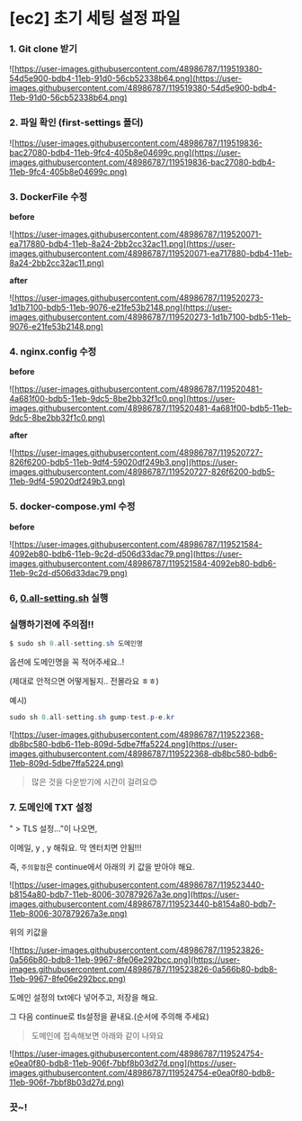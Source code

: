# **[ec2] 초기 세팅 설정 파일**

### **1. Git clone 받기**

![https://user-images.githubusercontent.com/48986787/119519380-54d5e900-bdb4-11eb-91d0-56cb52338b64.png](https://user-images.githubusercontent.com/48986787/119519380-54d5e900-bdb4-11eb-91d0-56cb52338b64.png)

### **2. 파일 확인 (first-settings 폴더)**

![https://user-images.githubusercontent.com/48986787/119519836-bac27080-bdb4-11eb-9fc4-405b8e04699c.png](https://user-images.githubusercontent.com/48986787/119519836-bac27080-bdb4-11eb-9fc4-405b8e04699c.png)

### **3. DockerFile 수정**

**before**

![https://user-images.githubusercontent.com/48986787/119520071-ea717880-bdb4-11eb-8a24-2bb2cc32ac11.png](https://user-images.githubusercontent.com/48986787/119520071-ea717880-bdb4-11eb-8a24-2bb2cc32ac11.png)

**after**

![https://user-images.githubusercontent.com/48986787/119520273-1d1b7100-bdb5-11eb-9076-e21fe53b2148.png](https://user-images.githubusercontent.com/48986787/119520273-1d1b7100-bdb5-11eb-9076-e21fe53b2148.png)

### **4. nginx.config 수정**

**before**

![https://user-images.githubusercontent.com/48986787/119520481-4a681f00-bdb5-11eb-9dc5-8be2bb32f1c0.png](https://user-images.githubusercontent.com/48986787/119520481-4a681f00-bdb5-11eb-9dc5-8be2bb32f1c0.png)

**after**

![https://user-images.githubusercontent.com/48986787/119520727-826f6200-bdb5-11eb-9df4-59020df249b3.png](https://user-images.githubusercontent.com/48986787/119520727-826f6200-bdb5-11eb-9df4-59020df249b3.png)

### **5. docker-compose.yml 수정**

**before**

![https://user-images.githubusercontent.com/48986787/119521584-4092eb80-bdb6-11eb-9c2d-d506d33dac79.png](https://user-images.githubusercontent.com/48986787/119521584-4092eb80-bdb6-11eb-9c2d-d506d33dac79.png)

### **6, [0.all-setting.sh](http://0.all-setting.sh) 실행**

### **실행하기전에 주의점!!**

```java
$ sudo sh 0.all-setting.sh 도메인명
```

옵션에 도메인명을 꼭 적어주세요..! 

(제대로 안적으면 어떻게될지.. 전몰라요 ㅎㅎ)

예시)

```java
sudo sh 0.all-setting.sh gump-test.p-e.kr
```

![https://user-images.githubusercontent.com/48986787/119522368-db8bc580-bdb6-11eb-809d-5dbe7ffa5224.png](https://user-images.githubusercontent.com/48986787/119522368-db8bc580-bdb6-11eb-809d-5dbe7ffa5224.png)

> 많은 것을 다운받기에 시간이 걸려요😊

### **7. 도메인에 TXT 설정**

 " > TLS 설정..."이 나오면, 

이메일, y , y 해줘요. 막 엔터치면 안됨!!!

즉, `주의할점`은  continue에서 아래의 키 값을 받아야 해요.

![https://user-images.githubusercontent.com/48986787/119523440-b8154a80-bdb7-11eb-8006-307879267a3e.png](https://user-images.githubusercontent.com/48986787/119523440-b8154a80-bdb7-11eb-8006-307879267a3e.png)

위의 키값을 

![https://user-images.githubusercontent.com/48986787/119523826-0a566b80-bdb8-11eb-9967-8fe06e292bcc.png](https://user-images.githubusercontent.com/48986787/119523826-0a566b80-bdb8-11eb-9967-8fe06e292bcc.png)

도메인 설정의 txt에다 넣어주고, 저장을 해요.

그 다음 continue로 tls설정을 끝내요.(순서에 주의해 주세요)

> 도메인에 접속해보면 아래와 같이 나와요

![https://user-images.githubusercontent.com/48986787/119524754-e0ea0f80-bdb8-11eb-906f-7bbf8b03d27d.png](https://user-images.githubusercontent.com/48986787/119524754-e0ea0f80-bdb8-11eb-906f-7bbf8b03d27d.png)

### **끗~!**